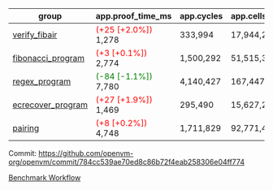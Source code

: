 | group | app.proof_time_ms | app.cycles | app.cells_used | leaf.proof_time_ms | leaf.cycles | leaf.cells_used |
| -- | -- | -- | -- | -- | -- | -- |
| [verify_fibair](https://github.com/openvm-org/openvm/blob/benchmark-results/benchmarks-pr/1498/verify_fibair-784cc539ae70ed8c86b72f4eab258306e04ff774.md) |<span style='color: red'>(+25 [+2.0%])</span> 1,278 |  333,994 |  17,944,291 |- | - | - |
| [fibonacci_program](https://github.com/openvm-org/openvm/blob/benchmark-results/benchmarks-pr/1498/fibonacci-784cc539ae70ed8c86b72f4eab258306e04ff774.md) |<span style='color: red'>(+3 [+0.1%])</span> 2,774 |  1,500,292 |  51,515,344 |- | - | - |
| [regex_program](https://github.com/openvm-org/openvm/blob/benchmark-results/benchmarks-pr/1498/regex-784cc539ae70ed8c86b72f4eab258306e04ff774.md) |<span style='color: green'>(-84 [-1.1%])</span> 7,780 |  4,140,427 |  167,447,871 |- | - | - |
| [ecrecover_program](https://github.com/openvm-org/openvm/blob/benchmark-results/benchmarks-pr/1498/ecrecover-784cc539ae70ed8c86b72f4eab258306e04ff774.md) |<span style='color: red'>(+27 [+1.9%])</span> 1,469 |  295,490 |  15,627,255 |- | - | - |
| [pairing](https://github.com/openvm-org/openvm/blob/benchmark-results/benchmarks-pr/1498/pairing-784cc539ae70ed8c86b72f4eab258306e04ff774.md) |<span style='color: red'>(+8 [+0.2%])</span> 4,748 |  1,711,829 |  92,771,449 |- | - | - |


Commit: https://github.com/openvm-org/openvm/commit/784cc539ae70ed8c86b72f4eab258306e04ff774

[Benchmark Workflow](https://github.com/openvm-org/openvm/actions/runs/13983135003)
